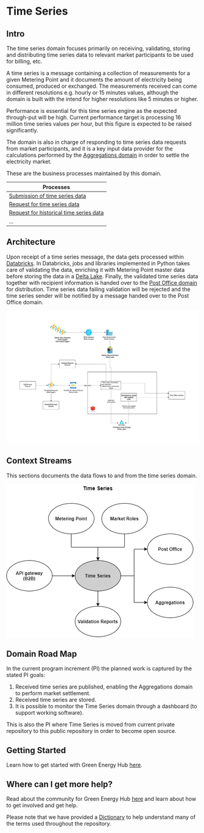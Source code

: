 # Time Series

## Intro

The time series domain focuses primarily on receiving, validating, storing and distributing time series data to relevant market participants to be used for billing, etc.

A time series is a message containing a collection of measurements for a given Metering Point and it documents the amount of electricity being consumed, produced or exchanged. The measurements received can come in different resolutions e.g. hourly or 15 minutes values, although the domain is built with the intend for higher resolutions like 5 minutes or higher.

Performance is essential for this time series engine as the expected through-put will be high. Current performance target is processing 16 million time series values per hour, but this figure is expected to be raised significantly.

The domain is also in charge of responding to time series data requests from market participants, and it is a key input data provider for the calculations performed by the [Aggregations domain](https://github.com/Energinet-DataHub/geh-aggregations) in order to settle the electricity market.

These are the business processes maintained by this domain.

| Processes |
| ------------- |
| [Submission of time series data](docs/business-processes/submission-of-time-series-data.md) |
| [Request for time series data](docs/business-processes/request-for-time-series-data.md) |
| [Request for historical time series data](docs/business-processes/request-for-historical-time-series-data.md) |
| ... |

## Architecture

Upon receipt of a time series message, the data gets processed within [Databricks](https://databricks.com/). In Databricks, jobs and libraries implemented in Python takes care of validating the data, enriching it with Metering Point master data before storing the data in a [Delta Lake](https://delta.io/). Finally, the validated time series data together with recipient information is handed over to the [Post Office domain](https://github.com/Energinet-DataHub/geh-post-office) for distribution. Time series data failing validation will be rejected and the time series sender will be notified by a message handed over to the Post Office domain.

![design](ARCHITECTURE.png)

## Context Streams

This sections documents the data flows to and from the time series domain.

![Context stream](./images/TimeSeriesContextStreams.png "Time Series context streams")

## Domain Road Map

In the current program increment (PI) the planned work is captured by the stated PI goals:

1. Received time series are published, enabling the Aggregations domain to perform market settlement.
2. Received time series are stored.
3. It is possible to monitor the Time Series domain through a dashboard (to support working software).

This is also the PI where Time Series is moved from current private repository to this public repository in order to become open source.

## Getting Started

Learn how to get started with Green Energy Hub [here](https://github.com/Energinet-DataHub/green-energy-hub/blob/main/docs/getting-started.md).

## Where can I get more help?

Read about the community for Green Energy Hub [here](https://github.com/Energinet-DataHub/green-energy-hub/blob/main/COMMUNITY.md) and learn about how to get involved and get help.

Please note that we have provided a [Dictionary](https://github.com/Energinet-DataHub/green-energy-hub/tree/main/docs/dictionary-and-concepts) to help understand many of the terms used throughout the repository.
